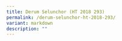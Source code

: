 ```yaml
---
title: Derum Selunchor (HT 2018 293)
permalink: /derum-selunchor-ht-2018-293/
variant: markdown
description: ""
---
```

